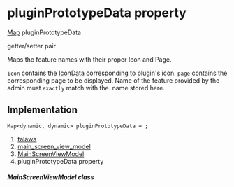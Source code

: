 
<div>

# pluginPrototypeData property

</div>


[Map](https://api.flutter.dev/flutter/dart-core/Map-class.html)
pluginPrototypeData


getter/setter pair




Maps the feature names with their proper Icon and Page.

`icon` contains the
[IconData](https://api.flutter.dev/flutter/widgets/IconData-class.html)
corresponding to plugin\'s icon. `page` contains the corresponding page
to be displayed. Name of the feature provided by the admin must
`exactly` match with the. name stored here.



## Implementation

``` language-dart
Map<dynamic, dynamic> pluginPrototypeData = ;
```







1.  [talawa](../../index.md)
2.  [main_screen_view_model](../../view_model_main_screen_view_model/)
3.  [MainScreenViewModel](../../view_model_main_screen_view_model/MainScreenViewModel-class.md)
4.  pluginPrototypeData property

##### MainScreenViewModel class







